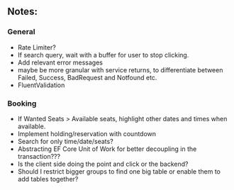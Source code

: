 ## Notes: 

### General
- Rate Limiter?
- If search query, wait with a buffer for user to stop clicking.
- Add relevant error messages
- maybe be more granular with service returns, to differentiate between Failed, Success, BadRequest and Notfound etc.
- FluentValidation
### Booking
- If Wanted Seats > Available seats, highlight other dates and times when available.
- Implement holding/reservation with countdown
- Search for only time/date/seats?
- Abstracting EF Core Unit of Work for better decoupling in the transaction???
- Is the client side doing the point and click or the backend?
- Should I restrict bigger groups to find one big table or enable them to add tables together?
